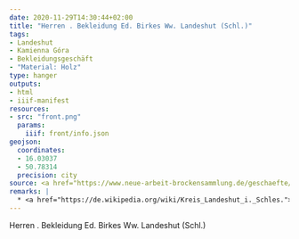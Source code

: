 ```yaml
---
date: 2020-11-29T14:30:44+02:00
title: "Herren . Bekleidung Ed. Birkes Ww. Landeshut (Schl.)"
tags:
- Landeshut
- Kamienna Góra
- Bekleidungsgeschäft
- "Material: Holz"
type: hanger
outputs:
- html
- iiif-manifest
resources:
- src: "front.png"
  params:
    iiif: front/info.json
geojson:
  coordinates:
  - 16.03037
  - 50.78314
  precision: city
source: <a href="https://www.neue-arbeit-brockensammlung.de/geschaefte/zweigstelle-kim/">KiM</a>
remarks: |
  * <a href="https://de.wikipedia.org/wiki/Kreis_Landeshut_i._Schles.">Kreis Landeshut in Schlesien in der Wikipedia</a>
---
```


Herren . Bekleidung Ed. Birkes Ww. Landeshut (Schl.)

